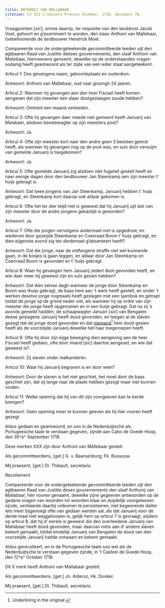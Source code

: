 ```yaml
---
title: ANTHONIJ VAN MALLABAAR
citation: CJ 322 Criminele Process Stukken, 1718, document 78.
---
```


Vraagpointen \[*sic*\], omme daarop, ter requisitie van den landdrost Jacob Voet, gehoort en g’examineert te worden, den slaav Anthoni van Mallebaar, toebehoorende de landbouwer Hendrick Moel.

Compareerde voor de ondergeteekende gecommitteerde leeden uijt den agtbaaren Raad van Justitie deeses gouvernements, den slaaf Anthoni van Mallebaar, hierneevens genoemt, dewelke op de onderstaanden vragen sodanig heeft geantwoord als ter zijde van een ieder staat aangeteekent.

Articul 1: Des gevangens naam, geboorteplaats en ouderdom.

Antwoort: Anthoni van Mallebaar, oud naar gissingh 24 jaaren.

Articul 2: Wanneer hij gevangen aen den heer Fiscael heeft komen aengeven dat zijn meester een slaav dootgeslaegen zoude hebben?

Antwoort: Omtrent een maand verleeden.

Articul 3: Ofte hij gevangen daer meede niet gemeent heeft Januarij van Malabaer, alsdoen beestewagter op zijn meesters post?

Antwoort: Ja.

Articul 4: Ofte zijn meester kort naer den andre geen 3 beesten gemist heeft, als wanneer hij gevangen nog op de post was, en sulx door versuijm van gemelde Januarij is toegekomen?

Antwoort: Ja.

Articul 5: Ofte gemelde Januarij zig alsdoen niet fugatief gestelt heeft en naer eenige dagen door den landbouwer Jan Steenkamp aen zijn meester t’ huijs gebragt is.

Antwoort: Dat twee jongens van Jan Steenkamp, Januarij hebben t’ huijs gebragt, en Steenkamp kort daarop ook aldaar gekomen is.

Articul 6: Ofte het ter dier teijd niet is geweest dat hij Januarij uijt last van zijn meester door de andre jongens gekastijd is geworden?

Antwoort: Ja.

Articul 7: Ofte die jongen vervolgens andermael niet is opgedrost; en wederom door gezeijde Steenkamp en Coenraad Boom t’ huijs gebragt, en dien eijgenste avond sig ten derdemael g’absenteert heeft?

Antwoort: Dat die jonge, naar de ontfangene straffe niet wel kunnende gaan, in de bosjes is gaan leggen, en aldaar door Jan Steenkamp en Coenraad Boom is gevonden en t’ huijs gebragt.

Articul 8: Waer hij gevangen hem Januarij zedert doot gevonden heeft, en wie daer meer bij geweest zijn en sulx gesien hebben?

Antwoort: Dat dien selven dagh wanneer de jonge door Steenkamp en Boom was thuijs gebragt, de baas hem aan ’t werk heeft gestelt, en onder ’t werken deselve jonge nogmaals heeft geslagen met een sjambok en getrapt totdat de jonge op de grond neder viel, als wanneer hij op ordre van zijn meester die jonge heeft opgenomen en in een hutje gebragt. Dat na zij ’s avonds gemelkt hadden, de schaapwagter Januari \[*sic*\] van Bengalen deese geslagene Januarij heeft dood gevonden, en teegen al de slaven gezegt dat de jonge dood gevonden en dat <u>niemand</u>[^1] hem dood gesien heeft als de voorzeijde Januarij dewelke het haar toegeroepen heeft.

Articul 9: Ofte hij door zijn eijge beweging dien aengeving aen de heer Fiscael heeft gedaen, ofte door imand \[*sic*\] daertoe aengeset, en wie dat geweest is?

Antwoort: Zij slaven onder malkanderen.

Articul 10: Waar hij Januarij begraven is en door wien?

Antwoort: Door de slaven is het niet geschiet, het moet door de baas geschiet zijn, dat zij lange naar de plaats hebben gezogt maar niet kunnen vinden.

Articul 11: Welke opening dat hij van dit zijn voorgeeven kan te berde brengen?

Antwoort: Geen opening meer te kunnen geeven als hij hier vooren heeft gezegt.

Aldus gedaan en geantwoord, en soo in de Nederduijtsche als Portugeesche taale te verstaan gegeven, zijnde aan Cabo de Goede Hoop, den 30^e^ September 1718.

Dese merken XXX zijn door Anthoni van Mallebaar gestelt.

Als gecommitteerdens, \[get.\] G. v. Baarsenburg; Fk. Russouw.

Mij praesent, \[get.\] Dl. Thibault, secretaris.

Recollement

Compareerde voor de ondergeteekende gecommitteerde leeden uijt den agtbaaren Raad van Justitie deses gouvernements den slaaf Anthonij van Mallabaar, hier vooren genaamt, dewelke zijne gegeeven antwoorden op de gedane vragen van woorden tot woorden klaar en duijdelijk voorgeleesen sijnde, verklaarde daarbij volkomen te persisteeren, niet begeerende datter iets meer bijgevoegt ofte van gedaan werden sal, als dat Januarij voor de derde maal niet weggeloopen is, gelijk hem op articul 7 is gevraagt, wijders op articul 8, dat hij d’ eerste is geweest die den overleedene Januarij van Mallabaar heeft dood gevonden, maar daarvan niets aan d’ andere slaven bekent gemaakt, totdat eindelijk Januarij van Bengalen de dood van den voorzeijde Januarij hadde ontwaart en bekent gemaakt.

Aldus gerecolleert, en in de Portugeesche taale soo wel als de Nederduijtsche te verstaan gegeven zijnde, in ’t Casteel de Goede Hoop, den 12^e^ October 1718.

Dit X merk heeft Anthoni van Mallabaar gestelt.

Als gecommitteerdens, \[get.\] Jn. Aldersz, Hk. Donker.

Mij praesent, \[get.\] Dl. Thibault, secretaris.

[^1]: Underlining in the original.